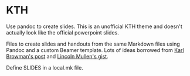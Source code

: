 # KTH

Use pandoc to create slides. This is an unofficial KTH theme and doesn't
actually look like the official powerpoint slides.


Files to create slides and handouts from the same Markdown files using
Pandoc and a custom Beamer template. Lots of ideas borrowed from [Karl
Browman's post][] and [Lincoln Mullen's gist][].

Define SLIDES in a local.mk file.

  [Karl Browman's post]: http://kbroman.wordpress.com/2013/10/07/better-looking-latexbeamer-slides/
  [Lincoln Mullen's gist]: https://gist.github.com/lmullen/c3d4c7883f081ed8692a
